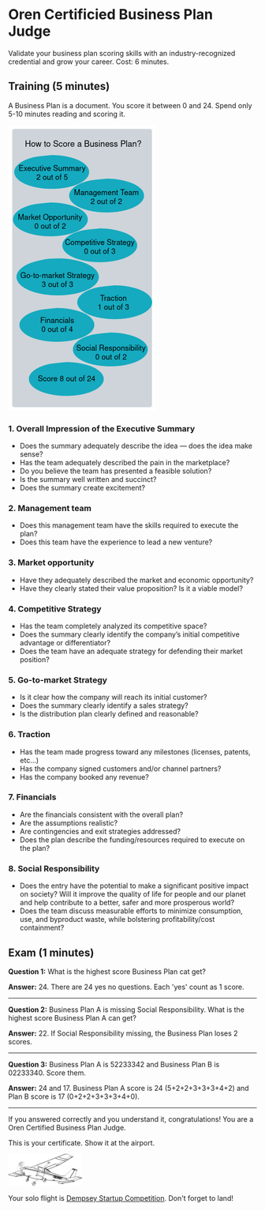 # Oren Certificied Business Plan Judge

Validate your business plan scoring skills with an industry-recognized credential and grow your career.  Cost: 6 minutes.

## Training (5 minutes)

A Business Plan is a document. You score it between 0 and 24. Spend only 5-10 minutes reading and scoring it.

![score](how-to-score-a-business-plan.png)

### 1. Overall Impression of the Executive Summary
* Does the summary adequately describe the idea — does the idea make sense?
* Has the team adequately described the pain in the marketplace?
* Do you believe the team has presented a feasible solution?
* Is the summary well written and succinct?
* Does the summary create excitement?

### 2. Management team
* Does this management team have the skills required to execute the plan?
* Does this team have the experience to lead a new venture?

### 3. Market opportunity
* Have they adequately described the market and economic opportunity?
* Have they clearly stated their value proposition? Is it a viable model?

### 4. Competitive Strategy
* Has the team completely analyzed its competitive space?
* Does the summary clearly identify the company’s initial competitive advantage or differentiator?
* Does the team have an adequate strategy for defending their market position?

### 5. Go-to-market Strategy
* Is it clear how the company will reach its initial customer?
* Does the summary clearly identify a sales strategy?
* Is the distribution plan clearly defined and reasonable?

### 6. Traction
* Has the team made progress toward any milestones (licenses, patents, etc…)
* Has the company signed customers and/or channel partners?
* Has the company booked any revenue?

### 7. Financials
* Are the financials consistent with the overall plan?
* Are the assumptions realistic?
* Are contingencies and exit strategies addressed?
* Does the plan describe the funding/resources required to execute on the plan?

### 8. Social Responsibility
* Does the entry have the potential to make a significant positive impact on society? Will it improve the quality of life for people and our planet and help contribute to a better, safer and more prosperous world?
* Does the team discuss measurable efforts to minimize consumption, use, and byproduct waste, while bolstering profitability/cost containment?

## Exam (1 minutes)

**Question 1:** What is the highest score Business Plan cat get?

**Answer:** 24. There are 24 yes no questions. Each 'yes' count as 1 score.

---

**Question 2:** Business Plan A is missing Social Responsibility. What is the highest score Business Plan A can get?

**Answer:** 22. If Social Responsibility missing, the Business Plan loses 2 scores.

---

**Question 3:** Business Plan A is 52233342 and Business Plan B is 02233340. Score them.

**Answer:** 24 and 17. Business Plan A score is 24 (5+2+2+3+3+3+4+2) and Plan B score is 17 (0+2+2+3+3+3+4+0).

---

If you answered correctly and you understand it, congratulations! You are a Oren Certified Business Plan Judge.

This is your certificate. Show it at the airport.

![score](business-plan-judge-certificate.png)

Your solo flight is [Dempsey Startup Competition](https://foster.uw.edu/centers/buerk-ctr-entrepreneurship/entrepreneurship-competitions/dempsey-startup-competition/). Don't forget to land!
